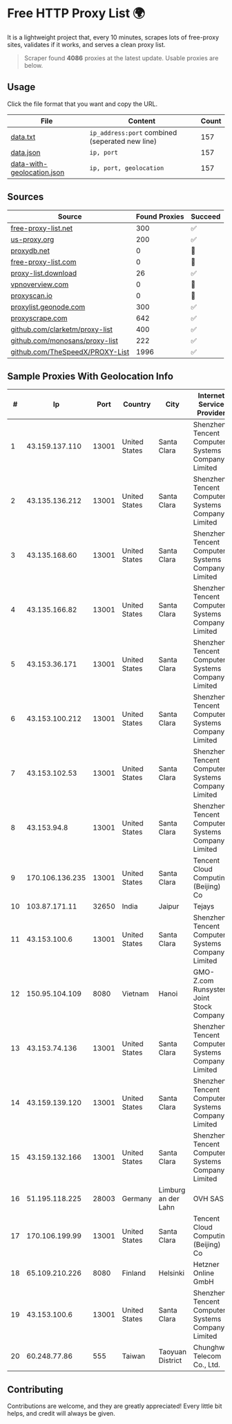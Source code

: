 
# Free HTTP Proxy List 🌍

It is a lightweight project that, every 10 minutes, scrapes lots of free-proxy sites, validates if it works, and serves a clean proxy list.


> Scraper found **4086** proxies at the latest update. Usable proxies are below.

## Usage

Click the file format that you want and copy the URL.


|File|Content|Count|
|----|-------|-----|
|[data.txt](https://raw.githubusercontent.com/themiralay/Proxy-List-World/master/data.txt)|`ip_address:port` combined (seperated new line)|157|
|[data.json](https://raw.githubusercontent.com/themiralay/Proxy-List-World/master/data.json)|`ip, port`|157|
|[data-with-geolocation.json](https://raw.githubusercontent.com/themiralay/Proxy-List-World/master/data-with-geolocation.json)|`ip, port, geolocation`|157|

## Sources

|Source|Found Proxies|Succeed|
|------|-------------|-------|
|[free-proxy-list.net](https://free-proxy-list.net)|300|✅|
|[us-proxy.org](https://www.us-proxy.org)|200|✅|
|[proxydb.net](http://proxydb.net)|0|🚫|
|[free-proxy-list.com](https://free-proxy-list.com/?page=&port=&type%5B%5D=http&type%5B%5D=https&up_time=0&search=Search)|0|🚫|
|[proxy-list.download](https://www.proxy-list.download/HTTP)|26|✅|
|[vpnoverview.com](https://vpnoverview.com/privacy/anonymous-browsing/free-proxy-servers)|0|🚫|
|[proxyscan.io](https://www.proxyscan.io)|0|🚫|
|[proxylist.geonode.com](https://proxylist.geonode.com/api/proxy-list?limit=300&page=1&sort_by=lastChecked&sort_type=desc&protocols=http,https)|300|✅|
|[proxyscrape.com](https://api.proxyscrape.com/v2/?request=displayproxies&protocol=http&timeout=10000&country=all&ssl=all&anonymity=all)|642|✅|
|[github.com/clarketm/proxy-list](https://raw.githubusercontent.com/clarketm/proxy-list/master/proxy-list-raw.txt)|400|✅|
|[github.com/monosans/proxy-list](https://raw.githubusercontent.com/monosans/proxy-list/main/proxies/http.txt)|222|✅|
|[github.com/TheSpeedX/PROXY-List](https://raw.githubusercontent.com/TheSpeedX/PROXY-List/master/http.txt)|1996|✅|


## Sample Proxies With Geolocation Info

|#|Ip|Port|Country|City|Internet Service Provider|
|-|--|----|-------|----|-------------------------|
|1|43.159.137.110|13001|United States|Santa Clara|Shenzhen Tencent Computer Systems Company Limited|
|2|43.135.136.212|13001|United States|Santa Clara|Shenzhen Tencent Computer Systems Company Limited|
|3|43.135.168.60|13001|United States|Santa Clara|Shenzhen Tencent Computer Systems Company Limited|
|4|43.135.166.82|13001|United States|Santa Clara|Shenzhen Tencent Computer Systems Company Limited|
|5|43.153.36.171|13001|United States|Santa Clara|Shenzhen Tencent Computer Systems Company Limited|
|6|43.153.100.212|13001|United States|Santa Clara|Shenzhen Tencent Computer Systems Company Limited|
|7|43.153.102.53|13001|United States|Santa Clara|Shenzhen Tencent Computer Systems Company Limited|
|8|43.153.94.8|13001|United States|Santa Clara|Shenzhen Tencent Computer Systems Company Limited|
|9|170.106.136.235|13001|United States|Santa Clara|Tencent Cloud Computing (Beijing) Co|
|10|103.87.171.11|32650|India|Jaipur|Tejays|
|11|43.153.100.6|13001|United States|Santa Clara|Shenzhen Tencent Computer Systems Company Limited|
|12|150.95.104.109|8080|Vietnam|Hanoi|GMO-Z.com Runsystem Joint Stock Company|
|13|43.153.74.136|13001|United States|Santa Clara|Shenzhen Tencent Computer Systems Company Limited|
|14|43.159.139.120|13001|United States|Santa Clara|Shenzhen Tencent Computer Systems Company Limited|
|15|43.159.132.166|13001|United States|Santa Clara|Shenzhen Tencent Computer Systems Company Limited|
|16|51.195.118.225|28003|Germany|Limburg an der Lahn|OVH SAS|
|17|170.106.199.99|13001|United States|Santa Clara|Tencent Cloud Computing (Beijing) Co|
|18|65.109.210.226|8080|Finland|Helsinki|Hetzner Online GmbH|
|19|43.153.100.6|13001|United States|Santa Clara|Shenzhen Tencent Computer Systems Company Limited|
|20|60.248.77.86|555|Taiwan|Taoyuan District|Chunghwa Telecom Co., Ltd.|



## Contributing

Contributions are welcome, and they are greatly appreciated! Every
little bit helps, and credit will always be given.

